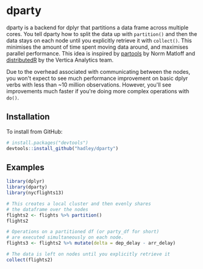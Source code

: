 # dparty

dparty is a backend for dplyr that partitions a data frame across multiple cores. You tell dparty how to split the data up with `partition()` and then the data stays on each node until you explicitly retrieve it with `collect()`. This minimises the amount of time spent moving data around, and maximises parallel performance. This idea is inspired by [partools](http://bit.ly/1Nve8v5) by Norm Matloff and [distributedR](http://bit.ly/1KZVAwK) by the Vertica Analytics team.

Due to the overhead associated with communicating between the nodes, you won't expect to see much performance improvement on basic dplyr verbs with less than ~10 million observations. However, you'll see improvements much faster if you're doing more complex operations with `do()`.

## Installation

To install from GitHub:

```R
# install.packages("devtools")
devtools::install_github("hadley/dparty")
```

## Examples

```R
library(dplyr)
library(dparty)
library(nycflights13)

# This creates a local cluster and then evenly shares
# the dataframe over the nodes
flights2 <- flights %>% partition()
flights2

# Operations on a partitioned df (or party_df for short) 
# are executed simultaneously on each node. 
flights3 <- flights2 %>% mutate(delta = dep_delay - arr_delay)

# The data is left on nodes until you explicitly retrieve it
collect(flights2)
```

